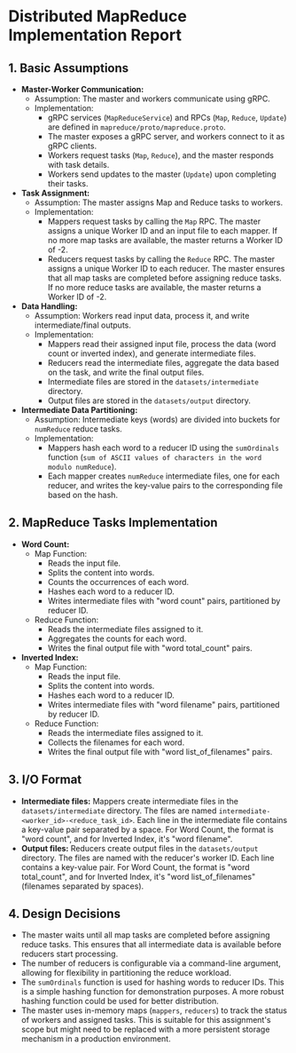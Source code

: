 #   Distributed MapReduce Implementation Report

##   1.  Basic Assumptions

* **Master-Worker Communication:**
    * Assumption: The master and workers communicate using gRPC.
    * Implementation:
        * gRPC services (`MapReduceService`) and RPCs (`Map`, `Reduce`, `Update`) are defined in `mapreduce/proto/mapreduce.proto`.
        * The master exposes a gRPC server, and workers connect to it as gRPC clients.
        * Workers request tasks (`Map`, `Reduce`), and the master responds with task details.
        * Workers send updates to the master (`Update`) upon completing their tasks.
* **Task Assignment:**
    * Assumption: The master assigns Map and Reduce tasks to workers.
    * Implementation:
        * Mappers request tasks by calling the `Map` RPC. The master assigns a unique Worker ID and an input file to each mapper. If no more map tasks are available, the master returns a Worker ID of -2.
        * Reducers request tasks by calling the `Reduce` RPC. The master assigns a unique Worker ID to each reducer. The master ensures that all map tasks are completed before assigning reduce tasks. If no more reduce tasks are available, the master returns a Worker ID of -2.
* **Data Handling:**
    * Assumption: Workers read input data, process it, and write intermediate/final outputs.
    * Implementation:
        * Mappers read their assigned input file, process the data (word count or inverted index), and generate intermediate files.
        * Reducers read the intermediate files, aggregate the data based on the task, and write the final output files.
        * Intermediate files are stored in the `datasets/intermediate` directory.
        * Output files are stored in the `datasets/output` directory.
* **Intermediate Data Partitioning:**
    * Assumption: Intermediate keys (words) are divided into buckets for `numReduce` reduce tasks.
    * Implementation:
        * Mappers hash each word to a reducer ID using the `sumOrdinals` function (`sum of ASCII values of characters in the word modulo numReduce`).
        * Each mapper creates `numReduce` intermediate files, one for each reducer, and writes the key-value pairs to the corresponding file based on the hash.

##   2.  MapReduce Tasks Implementation

* **Word Count:**
    * Map Function:
        * Reads the input file.
        * Splits the content into words.
        * Counts the occurrences of each word.
        * Hashes each word to a reducer ID.
        * Writes intermediate files with "word count" pairs, partitioned by reducer ID.
    * Reduce Function:
        * Reads the intermediate files assigned to it.
        * Aggregates the counts for each word.
        * Writes the final output file with "word total\_count" pairs.
* **Inverted Index:**
    * Map Function:
        * Reads the input file.
        * Splits the content into words.
        * Hashes each word to a reducer ID.
        * Writes intermediate files with "word filename" pairs, partitioned by reducer ID.
    * Reduce Function:
        * Reads the intermediate files assigned to it.
        * Collects the filenames for each word.
        * Writes the final output file with "word list\_of\_filenames" pairs.

##   3.  I/O Format

* **Intermediate files:** Mappers create intermediate files in the `datasets/intermediate` directory. The files are named `intermediate-<worker_id>-<reduce_task_id>`. Each line in the intermediate file contains a key-value pair separated by a space. For Word Count, the format is "word count", and for Inverted Index, it's "word filename".
* **Output files:** Reducers create output files in the `datasets/output` directory. The files are named with the reducer's worker ID. Each line contains a key-value pair. For Word Count, the format is "word total\_count", and for Inverted Index, it's "word list\_of\_filenames" (filenames separated by spaces).

##   4.  Design Decisions

* The master waits until all map tasks are completed before assigning reduce tasks. This ensures that all intermediate data is available before reducers start processing.
* The number of reducers is configurable via a command-line argument, allowing for flexibility in partitioning the reduce workload.
* The `sumOrdinals` function is used for hashing words to reducer IDs. This is a simple hashing function for demonstration purposes. A more robust hashing function could be used for better distribution.
* The master uses in-memory maps (`mappers`, `reducers`) to track the status of workers and assigned tasks. This is suitable for this assignment's scope but might need to be replaced with a more persistent storage mechanism in a production environment.
